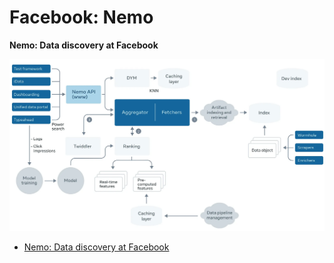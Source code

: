 # Facebook: Nemo

**Nemo: Data discovery at Facebook**

<img src="../../_static/mlops/ch4_data_discovery/facebook_nemo.png"/>

- [Nemo: Data discovery at Facebook](https://engineering.fb.com/2020/10/09/data-infrastructure/nemo/)
